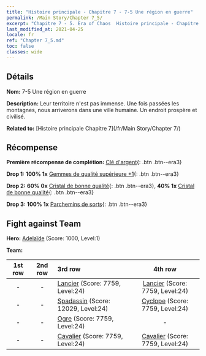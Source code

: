 ```yaml
---
title: "Histoire principale - Chapitre 7 - 7-5 Une région en guerre"
permalink: /Main Story/Chapter 7_5/
excerpt: "Chapitre 7 - 5. Era of Chaos  Histoire principale - Chapitre 7_5. 7-5 Une région en guerre"
last_modified_at: 2021-04-25
locale: fr
ref: "Chapter 7_5.md"
toc: false
classes: wide
---
```


## Détails

 **Nom:** 7-5 Une région en guerre

 **Description:** Leur territoire n'est pas immense. Une fois passées les montagnes, nous arriverons dans une ville humaine. Un endroit prospère et civilisé.

 **Related to:** [Histoire principale Chapitre 7](/fr/Main Story/Chapter 7/)

## Récompense

 **Première récompense de complétion:** [Clé d'argent](/ItemsFR/con_693/){: .btn .btn--era3}

 **Drop 1:** **100% 1x** [Gemmes de qualité supérieure +1](/ItemsFR/mat_23/){: .btn .btn--era3}

 **Drop 2:** **60% 0x** [Cristal de bonne qualité](/ItemsFR/mat_17/){: .btn .btn--era3}, **40% 1x** [Cristal de bonne qualité](/ItemsFR/mat_17/){: .btn .btn--era3}

 **Drop 3:** **100% 1x** [Parchemins de sorts](/ItemsFR/con_694/){: .btn .btn--era3}


## Fight against Team
 **Hero:** [Adelaïde](/fr/heroes/Adelaide/) (Score: 1000, Level:1)

 **Team:**


  | 1st row | 2nd row | 3rd row | 4th row |
  |:----:|:----:|:----|:----:|
  | - | - | [Lancier](/fr/units/Pikeman/) (Score: 7759, Level:24)  | [Lancier](/fr/units/Pikeman/) (Score: 7759, Level:24)  |
  | - | - | [Spadassin](/fr/units/Swordsman/) (Score: 12029, Level:24)  | [Cyclope](/fr/units/Cyclops/) (Score: 7759, Level:24)  |
  | - | - | [Ogre](/fr/units/Ogre/) (Score: 7759, Level:24)  | - |
  | - | - | [Cavalier](/fr/units/Cavalier/) (Score: 7759, Level:24)  | [Cavalier](/fr/units/Cavalier/) (Score: 7759, Level:24)  |


